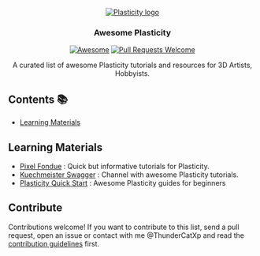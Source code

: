 <div align="center">

[![Plasticity logo](https://www.plasticity.xyz/_next/image?url=%2F_next%2Fstatic%2Fmedia%2Ficon_256x256.09a58ec3.png&w=256&q=75)](https://www.plasticity.xyz)
### **Awesome Plasticity** 
[![Awesome](https://awesome.re/badge.svg)](https://awesome.re)
[![Pull Requests Welcome](https://img.shields.io/badge/PRs-welcome-brightgreen.svg?style=flat-square)](https://github.com/ThunderCatXp/awesome-plasticity/pulls)

<p>
  A curated list of awesome Plasticity tutorials and resources for 3D Artists, Hobbyists.
</p>

</div>

## Contents 📚

- [Learning Materials](#learning-materials)


## Learning Materials

- [Pixel Fondue](https://www.youtube.com/watch?v=c6om0JEZeik&list=PLv8HciXoFYX-VGc-zqYQNLaWl8PuwIelI) : Quick but informative tutorials for Plasticity.
- [Kuechmeister Swagger](https://www.youtube.com/@Kuechmeister) : Channel with awesome Plasticity tutorials.
- [Plasticity Quick Start](https://www.youtube.com/watch?v=HQSlC2PXYzE&list=PLBDfGh8A8kXXZx0FUCg05qIbts5zbeRT9) : Awesome Plasticity guides for beginners


## Contribute

Contributions welcome! If you want to contribute to this list, send a pull request, open an issue or contact with me @ThunderCatXp and read the [contribution guidelines](CONTRIBUTING.md) first.
